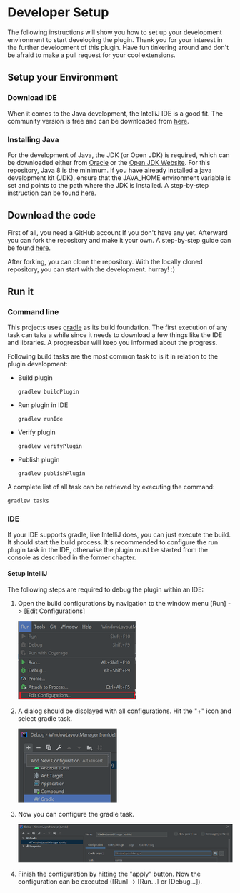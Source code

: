 # Developer Setup
The following instructions will show you how to set up your development environment to start developing the plugin.
Thank you for your interest in the further development of this plugin. Have fun tinkering around and don't be afraid to make a pull request for your cool extensions.


## Setup your Environment

### Download IDE
When it comes to the Java development, the IntelliJ IDE is a good fit. The community version is free and can be downloaded from [here](https://www.jetbrains.com/de-de/idea/download/#section=windows).

### Installing Java
For the development of Java, the JDK (or Open JDK) is required, which can be downloaded either from [Oracle](https://www.oracle.com/ch-de/java/technologies/javase-downloads.html) or the [Open JDK Website](https://openjdk.java.net/). For this repository, Java 8 is the minimum.
If you have already installed a java development kit (JDK), ensure that the JAVA_HOME environment variable is set and points to the path where the JDK is installed. A step-by-step instruction can be found [here](https://javatutorial.net/set-java-home-windows-10).

## Download the code
First of all, you need a GitHub account If you don't have any yet. Afterward you can fork the repository and make it your own. A step-by-step guide can be found [here](https://docs.github.com/en/github/getting-started-with-github/fork-a-repo).

After forking, you can clone the repository. With the locally cloned repository, you can start with the development. hurray! :)

## Run it

### Command line
This projects uses [gradle](https://gradle.org/) as its build foundation. The first execution of any task can take a while since it needs to download a few things like the IDE and libraries. A progressbar will keep you informed about the progress.

Following build tasks are the most common task to is it in relation to the plugin development:

* Build plugin
    ```
    gradlew buildPlugin
    ```

* Run plugin in IDE
    ```
    gradlew runIde
    ```

* Verify plugin
    ```
    gradlew verifyPlugin
    ```
* Publish plugin
    ```
    gradlew publishPlugin
    ```

A complete list of all task can be retrieved by executing the command:
```
gradlew tasks
```

### IDE
If your IDE supports gradle, like IntelliJ does, you can just execute the build. It should start the build process. 
It's recommended to configure the run plugin task in the IDE, otherwise the plugin must be started from the console as described in the former chapter.

#### Setup IntelliJ

The following steps are required to debug the plugin within an IDE:

1. Open the build configurations by navigation to the window menu [Run] -> [Edit Configurations]

    ![edit configurations](images/edit-configuration.png "Edit Configurations")

2. A dialog should be displayed with all configurations. Hit the "+" icon and select gradle task.

    ![add gradle task](images/add-gradle-task.png "Add gradle task")

3. Now you can configure the gradle task. 

    ![configure gradle task](images/configure-gradle-task.png "Configure gradle task")

4. Finish the configuration by hitting the "apply" button. Now the configuration can be executed ([Run] -> [Run...] or [Debug...]).